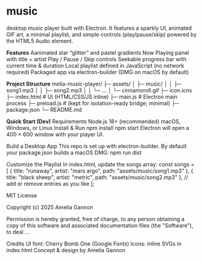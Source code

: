 # music
 desktop music player built with Electron. It features a sparkly UI, animated GIF art, a minimal playlist, and simple controls (play/pause/skip) powered by the HTML5 Audio element.

**Features**
Aanimated star “glitter” and pastel gradients
Now Playing panel with title + artist
Play / Pause / Skip controls
Seekable progress bar with current time & duration
Local playlist defined in JavaScript (no network required)
Packaged app via electron-builder (DMG on macOS by default)

**Project Structure**
melia-music-player/
├─ assets/
│  ├─ music/
│  │  ├─ song1.mp3
│  │  ├─ song2.mp3
│  │  └─ ...
│  └─ cinnamoroll.gif
├─ icon.icns
├─ index.html          # UI (HTML/CSS/JS inline)
├─ main.js             # Electron main process
├─ preload.js          # (kept for isolation-ready bridge; minimal)
├─ package.json
└─ README.md


**Quick Start (Dev)**
Requirements
Node.js 18+ (recommended)
macOS, Windows, or Linux
Install & Run
npm install
npm start
Electron will open a 400 × 600 window with your player UI.

Build a Desktop App
This repo is set up with electron-builder. By default your package.json builds a macOS DMG:
npm run dist

Customize the Playlist
In index.html, update the songs array:
const songs = [
  { title: "runaway", artist: "mars argo", path: "assets/music/song1.mp3" },
  { title: "black sheep", artist: "metric", path: "assets/music/song2.mp3" },
  // add or remove entries as you like
];

MIT License

Copyright (c) 2025 Amelia Gannon

Permission is hereby granted, free of charge, to any person obtaining a copy
of this software and associated documentation files (the "Software"), to deal
...

Credits
UI font: Cherry Bomb One (Google Fonts)
Icons: inline SVGs in index.html
Concept & design by Amelia Gannon
